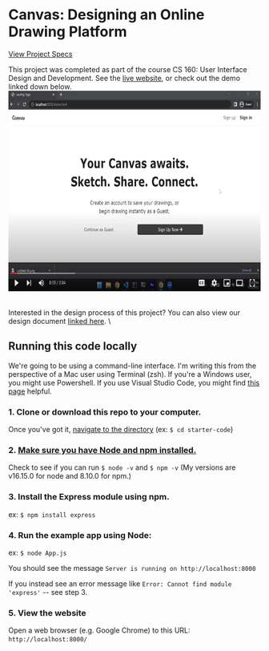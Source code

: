 # Canvas: Designing an Online Drawing Platform

[View Project Specs](https://docs.google.com/document/d/1eDBWV2iGvQ5OnpOU0W7OhmfMhAA-pF1c-jYmc1exuXA/edit?usp=sharing)

This project was completed as part of the course CS 160: User Interface Design and Development. See the [live website](https://canvas-khankamolk.vercel.app/), or check out the demo linked down below. 
\
[<img src="https://raw.githubusercontent.com/khankamolk/canvas/main/public/assets/screenshot.png" height="400">](https://youtu.be/3WZIwJMTocU)

\
Interested in the design process of this project? You can also view our design document [linked here](https://docs.google.com/document/d/17MhX_vLBtApr3-xQF4lgBIF2MnnguVqPDNjbEz6n9DM/edit?usp=sharing).
\

## Running this code locally

We're going to be using a command-line interface. I'm writing this from the perspective of a Mac user using Terminal (zsh). If you're a Windows user, you might use Powershell. If you use Visual Studio Code, you might find [this page](https://docs.microsoft.com/en-us/windows/dev-environment/javascript/nodejs-beginners-tutorial)
 helpful.
 
### 1. Clone or download this repo to your computer.
Once you've got it, [navigate to the directory](https://www.macworld.com/article/221277/command-line-navigating-files-folders-mac-terminal.html)
(ex: ``$ cd starter-code``)
### 2. [Make sure you have Node and npm installed.](https://docs.npmjs.com/downloading-and-installing-node-js-and-npm) 

Check to see if you can run  ``$ node -v`` and ``$ npm -v`` (My versions are v16.15.0 for node and 8.10.0 for npm.)
### 3. Install the Express module using npm. 
ex: ``$ npm install express``
### 4. Run the example app using Node:
ex: ``$ node App.js``

You should see the message ``Server is running on http://localhost:8000``

If you instead see an error message like ``Error: Cannot find module 'express'`` -- see step 3. 
### 5. View the website
Open a web browser (e.g. Google Chrome) to this URL: ``http://localhost:8000/``
